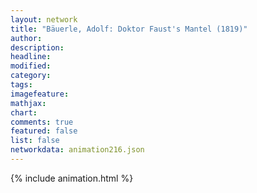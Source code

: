 ```yaml
---
layout: network
title: "Bäuerle, Adolf: Doktor Faust's Mantel (1819)"
author:
description:
headline:
modified:
category:
tags:
imagefeature: 
mathjax: 
chart: 
comments: true
featured: false
list: false
networkdata: animation216.json
---
```

{% include animation.html %}
